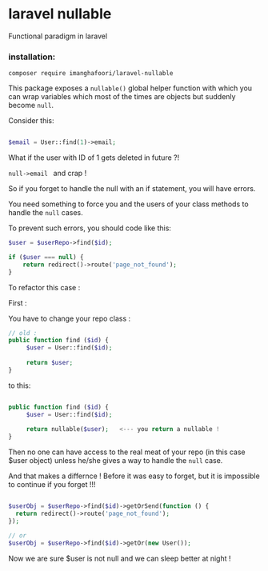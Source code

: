 #  laravel nullable
Functional paradigm in laravel

### installation:

```
composer require imanghafoori/laravel-nullable
```

This package exposes a `nullable()` global helper function with which you can wrap variables which most of the times are objects but suddenly become `null`.

Consider this:

```php

$email = User::find(1)->email;

```

What if the user with ID of 1 gets deleted in future ?!

```null->email ```  and crap !

So if you forget to handle the null with an if statement, you will have errors.

You need something to force you and the users of your class methods to handle the `null` cases.

To prevent such errors, you should code like this:

```php
$user = $userRepo->find($id);

if ($user === null) {
    return redirect()->route('page_not_found');
}

```

To refactor this case :

First :

You have to change your repo class :

```php
// old :
public function find ($id) {
     $user = User::find($id);
     
     return $user;
}
```

to this:
```php

public function find ($id) {
     $user = User::find($id);
   
     return nullable($user);   <--- you return a nullable !
}
```

Then no one can have access to the real meat of your repo (in this case $user object) unless he/she gives a way to handle the `null` case.

And that makes a differnce ! Before it was easy to forget, but it is impossible to continue if you forget !!!

```php

$userObj = $userRepo->find($id)->getOrSend(function () {
  return redirect()->route('page_not_found');
});

// or
$userObj = $userRepo->find($id)->getOr(new User());


```

Now we are sure $user is not null and we can sleep better at night !

